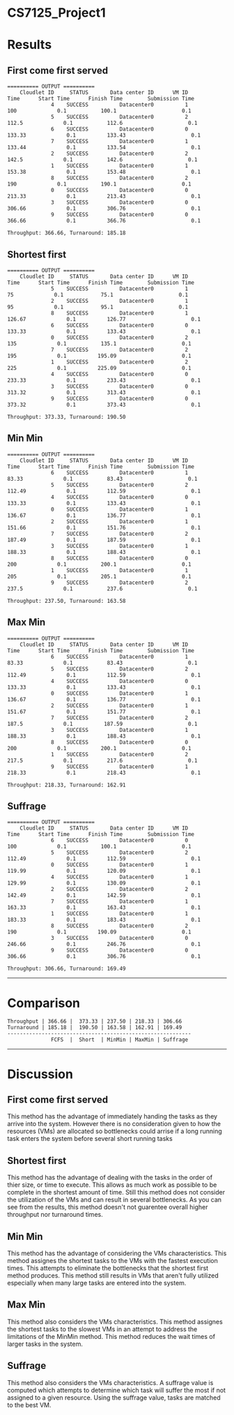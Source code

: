 # CS7125_Project1
# Results
## First come first served
```
========== OUTPUT ==========
    Cloudlet ID     STATUS       Data center ID      VM ID            Time      Start Time      Finish Time        Submission Time
              4    SUCCESS          Datacenter0          1             100             0.1           100.1                     0.1
              5    SUCCESS          Datacenter0          2           112.5             0.1           112.6                     0.1
              6    SUCCESS          Datacenter0          0          133.33             0.1          133.43                     0.1
              7    SUCCESS          Datacenter0          1          133.44             0.1          133.54                     0.1
              2    SUCCESS          Datacenter0          2           142.5             0.1           142.6                     0.1
              1    SUCCESS          Datacenter0          1          153.38             0.1          153.48                     0.1
              8    SUCCESS          Datacenter0          2             190             0.1           190.1                     0.1
              0    SUCCESS          Datacenter0          0          213.33             0.1          213.43                     0.1
              3    SUCCESS          Datacenter0          0          306.66             0.1          306.76                     0.1
              9    SUCCESS          Datacenter0          0          366.66             0.1          366.76                     0.1

Throughput: 366.66, Turnaround: 185.18
```
## Shortest first
```
========== OUTPUT ==========
    Cloudlet ID     STATUS       Data center ID      VM ID            Time      Start Time      Finish Time        Submission Time
              5    SUCCESS          Datacenter0          1              75             0.1            75.1                     0.1
              2    SUCCESS          Datacenter0          1              95             0.1            95.1                     0.1
              8    SUCCESS          Datacenter0          1          126.67             0.1          126.77                     0.1
              6    SUCCESS          Datacenter0          0          133.33             0.1          133.43                     0.1
              0    SUCCESS          Datacenter0          2             135             0.1           135.1                     0.1
              7    SUCCESS          Datacenter0          2             195             0.1          195.09                     0.1
              1    SUCCESS          Datacenter0          2             225             0.1          225.09                     0.1
              4    SUCCESS          Datacenter0          0          233.33             0.1          233.43                     0.1
              3    SUCCESS          Datacenter0          0          313.32             0.1          313.43                     0.1
              9    SUCCESS          Datacenter0          0          373.32             0.1          373.43                     0.1

Throughput: 373.33, Turnaround: 190.50
```
## Min Min
```
========== OUTPUT ==========
    Cloudlet ID     STATUS       Data center ID      VM ID            Time      Start Time      Finish Time        Submission Time
              6    SUCCESS          Datacenter0          1           83.33             0.1           83.43                     0.1
              5    SUCCESS          Datacenter0          2          112.49             0.1          112.59                     0.1
              4    SUCCESS          Datacenter0          0          133.33             0.1          133.43                     0.1
              0    SUCCESS          Datacenter0          1          136.67             0.1          136.77                     0.1
              2    SUCCESS          Datacenter0          1          151.66             0.1          151.76                     0.1
              7    SUCCESS          Datacenter0          2          187.49             0.1          187.59                     0.1
              3    SUCCESS          Datacenter0          1          188.33             0.1          188.43                     0.1
              8    SUCCESS          Datacenter0          0             200             0.1           200.1                     0.1
              1    SUCCESS          Datacenter0          1             205             0.1           205.1                     0.1
              9    SUCCESS          Datacenter0          2           237.5             0.1           237.6                     0.1

Throughput: 237.50, Turnaround: 163.58
```
## Max Min
```
========== OUTPUT ==========
    Cloudlet ID     STATUS       Data center ID      VM ID            Time      Start Time      Finish Time        Submission Time
              6    SUCCESS          Datacenter0          1           83.33             0.1           83.43                     0.1
              5    SUCCESS          Datacenter0          2          112.49             0.1          112.59                     0.1
              4    SUCCESS          Datacenter0          0          133.33             0.1          133.43                     0.1
              0    SUCCESS          Datacenter0          1          136.67             0.1          136.77                     0.1
              2    SUCCESS          Datacenter0          1          151.67             0.1          151.77                     0.1
              7    SUCCESS          Datacenter0          2           187.5             0.1          187.59                     0.1
              3    SUCCESS          Datacenter0          1          188.33             0.1          188.43                     0.1
              8    SUCCESS          Datacenter0          0             200             0.1           200.1                     0.1
              1    SUCCESS          Datacenter0          2           217.5             0.1           217.6                     0.1
              9    SUCCESS          Datacenter0          1          218.33             0.1          218.43                     0.1

Throughput: 218.33, Turnaround: 162.91
```
## Suffrage
```
========== OUTPUT ==========
    Cloudlet ID     STATUS       Data center ID      VM ID            Time      Start Time      Finish Time        Submission Time
              6    SUCCESS          Datacenter0          0             100             0.1           100.1                     0.1
              5    SUCCESS          Datacenter0          2          112.49             0.1          112.59                     0.1
              0    SUCCESS          Datacenter0          1          119.99             0.1          120.09                     0.1
              4    SUCCESS          Datacenter0          1          129.99             0.1          130.09                     0.1
              2    SUCCESS          Datacenter0          2          142.49             0.1          142.59                     0.1
              7    SUCCESS          Datacenter0          1          163.33             0.1          163.43                     0.1
              1    SUCCESS          Datacenter0          1          183.33             0.1          183.43                     0.1
              8    SUCCESS          Datacenter0          2             190             0.1          190.09                     0.1
              3    SUCCESS          Datacenter0          0          246.66             0.1          246.76                     0.1
              9    SUCCESS          Datacenter0          0          306.66             0.1          306.76                     0.1

Throughput: 306.66, Turnaround: 169.49
```
----
# Comparison
```
Throughput | 366.66 |  373.33 | 237.50 | 218.33 | 306.66
Turnaround | 185.18 |  190.50 | 163.58 | 162.91 | 169.49
-----------------------------------------------------------
              FCFS  |  Short  | MinMin | MaxMin | Suffrage
```
----
# Discussion
## First come first served
This method has the advantage of immediately handing the tasks as they arrive into the system.
However there is no consideration given to how the resources (VMs) are allocated so bottlenecks
could arrise if a long running task enters the system before several short running tasks

## Shortest first
This method has the advantage of dealing with the tasks in the order of thier size, or time to
execute.  This allows as much work as possible to be complete in the shortest amount of time.
Still this method does not consider the utilization of the VMs and can result in several
bottlenecks.  As you can see from the results, this method doesn't not guarentee overall higher
throughput nor turnaround times.

## Min Min
This method has the advantage of considering the VMs characteristics.  This method assignes the
shortest tasks to the VMs with the fastest execution times.  This attempts to eliminate the
bottlenecks that the shortest first method produces.  This method still results in VMs that
aren't fully utilized especially when many large tasks are entered into the system.

## Max Min
This method also considers the VMs characteristics.  This method assignes the shortest tasks to
the slowest VMs in an attempt to address the limitations of the MinMin method.  This method reduces
the wait times of larger tasks in the system.

## Suffrage
This method also considers the VMs characteristics.  A suffrage value is computed which attempts
to determine which task will suffer the most if not assigned to a given resource.  Using the
suffrage value, tasks are matched to the best VM.